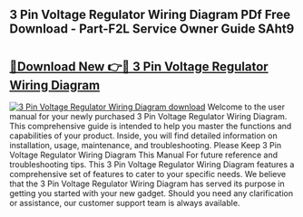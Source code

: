 ## 3 Pin Voltage Regulator Wiring Diagram PDf Free Download - Part-F2L Service Owner Guide SAht9

# <h2><a href="http://dfmiuy.blite.top/?on=3+Pin+Voltage+Regulator+Wiring+Diagram">🔗Download New 👉🔴 3 Pin Voltage Regulator Wiring Diagram</a></h2>

[![3 Pin Voltage Regulator Wiring Diagram download](https://i.imgur.com/lujVjoI.png)](http://dfmiuy.blite.top/?on=3+Pin+Voltage+Regulator+Wiring+Diagram)
Welcome to the user manual for your newly purchased 3 Pin Voltage Regulator Wiring Diagram. This comprehensive guide is intended to help you master the functions and capabilities of your product. Inside, you will find detailed information on installation, usage, maintenance, and troubleshooting. Please Keep 3 Pin Voltage Regulator Wiring Diagram This Manual For future reference and troubleshooting tips. This 3 Pin Voltage Regulator Wiring Diagram features a comprehensive set of features to cater to your specific needs. We believe that the 3 Pin Voltage Regulator Wiring Diagram has served its purpose in getting you started with your new gadget. Should you need any clarification or assistance, our customer support team is always available.
